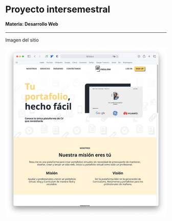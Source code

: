 # Proyecto intersemestral
#### Materia: Desarrollo Web

---

Imagen del sitio

![Prototype](https://raw.githubusercontent.com/diegoquiroz/porfolios/main/prototype.png?raw=true)
